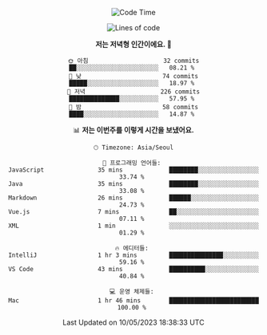<div align='center'>

<!--START_SECTION:waka-->
![Code Time](http://img.shields.io/badge/Code%20Time-1%20hr%2046%20mins-blue)

![Lines of code](https://img.shields.io/badge/%EC%A0%80%EB%8A%94%20%EC%97%AC%ED%83%9C%EA%B9%8C%EC%A7%80%20-171.7%20thousand%20%EC%A4%84%EC%9D%98%20%EC%BD%94%EB%93%9C%EB%A5%BC%20%EC%9E%91%EC%84%B1%ED%96%88%EC%96%B4%EC%9A%94.-blue)

**저는 저녁형 인간이에요. 🦉** 

```text
🌞 아침                     32 commits          ██░░░░░░░░░░░░░░░░░░░░░░░   08.21 % 
🌆 낮　                     74 commits          █████░░░░░░░░░░░░░░░░░░░░   18.97 % 
🌃 저녁                     226 commits         ██████████████░░░░░░░░░░░   57.95 % 
🌙 밤　                     58 commits          ████░░░░░░░░░░░░░░░░░░░░░   14.87 % 
```


📊 **저는 이번주를 이렇게 시간을 보냈어요.** 

```text
🕑︎ Timezone: Asia/Seoul

💬 프로그래밍 언어들: 
JavaScript               35 mins             ████████░░░░░░░░░░░░░░░░░   33.74 % 
Java                     35 mins             ████████░░░░░░░░░░░░░░░░░   33.08 % 
Markdown                 26 mins             ██████░░░░░░░░░░░░░░░░░░░   24.73 % 
Vue.js                   7 mins              ██░░░░░░░░░░░░░░░░░░░░░░░   07.11 % 
XML                      1 min               ░░░░░░░░░░░░░░░░░░░░░░░░░   01.29 % 

🔥 에디터들: 
IntelliJ                 1 hr 3 mins         ███████████████░░░░░░░░░░   59.16 % 
VS Code                  43 mins             ██████████░░░░░░░░░░░░░░░   40.84 % 

💻 운영 체제들: 
Mac                      1 hr 46 mins        █████████████████████████   100.00 % 
```


 Last Updated on 10/05/2023 18:38:33 UTC
<!--END_SECTION:waka-->
</div>

